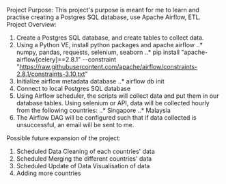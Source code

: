 Project Purpose: This project's purpose is meant for me to learn and practise creating a Postgres SQL database, use Apache Airflow, ETL.
Project Overview:

1. Create a Postgres SQL database, and create tables to collect data.
2. Using a Python VE, install python packages and apache airflow
..* numpy, pandas, requests, selenium, seaborn
..* pip install "apache-airflow[celery]==2.8.1" --constraint "https://raw.githubusercontent.com/apache/airflow/constraints-2.8.1/constraints-3.10.txt"
3. Initialize airflow metadata database
..* airflow db init
4. Connect to local Postgres SQL database 
5. Using Airflow scheduler, the scripts will collect data and put them in our database tables. Using selenium or API, data will be collected hourly from the following countries:
..* Singapore
..* Malaysia
7. The Airflow DAG will be configured such that if data collected is unsuccessful, an email will be sent to me.

Possible future expansion of the project:
1. Scheduled Data Cleaning of each countries' data
2. Scheduled Merging the different countries' data
3. Scheduled Update of Data Visualisation of data
4. Adding more countries

